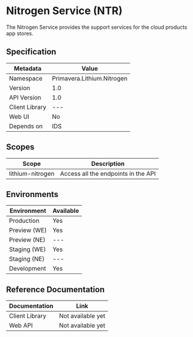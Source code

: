 # Nitrogen Service (NTR)

The Nitrogen Service provides the support services for the cloud products app stores.

## Specification

| Metadata | Value |
| - | - |
| Namespace | Primavera.Lithium.Nitrogen |
| Version | 1.0 |
| API Version | 1.0 |
| Client Library | --- |
| Web UI | No |
| Depends on | IDS

## Scopes

| Scope | Description |
| - | - |
| lithium-nitrogen | Access all the endpoints in the API |

## Environments

| Environment | Available |
| - | - |
| Production | Yes |
| Preview (WE) | Yes |
| Preview (NE) | --- |
| Staging (WE) | Yes |
| Staging (NE) | --- |
| Development | Yes |

## Reference Documentation

| Documentation | Link |
| - | - |
| Client Library | Not available yet |
| Web API | Not available yet |
